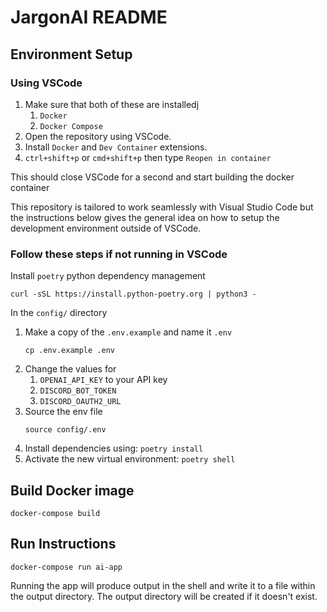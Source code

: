 # JargonAI README

## Environment Setup

### Using VSCode

1. Make sure that both of these are installedj
    1. `Docker`
    2. `Docker Compose`
2. Open the repository using VSCode.
3. Install `Docker` and `Dev Container` extensions.
4. `ctrl+shift+p` or `cmd+shift+p` then type `Reopen in container`

This should close VSCode for a second and start building the docker container

This repository is tailored to work seamlessly with Visual Studio Code but
the instructions below gives the general idea on how to setup the development environment
outside of VSCode.

### Follow these steps if not running in VSCode

Install `poetry` python dependency management

```shell
curl -sSL https://install.python-poetry.org | python3 -
```

In the `config/` directory
1. Make a copy of the `.env.example` and name it `.env`
    ```shell
    cp .env.example .env
    ```
2. Change the values for 
    1. `OPENAI_API_KEY` to your API key
    2. `DISCORD_BOT_TOKEN`
    3. `DISCORD_OAUTH2_URL`
3. Source the env file
    ```shell
    source config/.env
    ```
4. Install dependencies using: `poetry install`
5. Activate the new virtual environment: `poetry shell` 

## Build Docker image

```shell
docker-compose build 
```

## Run Instructions

```shell
docker-compose run ai-app
```

Running the app will produce output in the shell and write it to a file within the output directory.
The output directory will be created if it doesn't exist.

